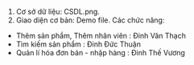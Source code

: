 1. Cơ sở dữ liệu: CSDL.png.
2. Giao diện cơ bản: Demo file.
Các chức năng:
- Thêm sản phẩm, Thêm nhân viên : Đinh Văn Thạch
- Tìm kiếm sản phẩm : Đinh Đức Thuận
- Quản lí hóa đơn bán - nhập hàng : Đinh Thế Vương

